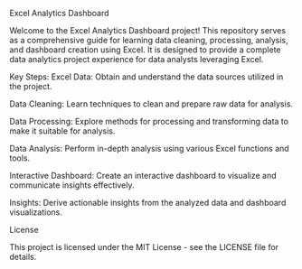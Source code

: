 Excel Analytics Dashboard

Welcome to the Excel Analytics Dashboard project! This repository serves as a comprehensive guide for learning data cleaning, processing, analysis, and dashboard creation using Excel. It is designed to provide a complete data analytics project experience for data analysts leveraging Excel.


Key Steps:
Excel Data: Obtain and understand the data sources utilized in the project.

Data Cleaning: Learn techniques to clean and prepare raw data for analysis.

Data Processing: Explore methods for processing and transforming data to make it suitable for analysis.

Data Analysis: Perform in-depth analysis using various Excel functions and tools.

Interactive Dashboard: Create an interactive dashboard to visualize and communicate insights effectively.

Insights: Derive actionable insights from the analyzed data and dashboard visualizations.

License

This project is licensed under the MIT License - see the LICENSE file for details.
